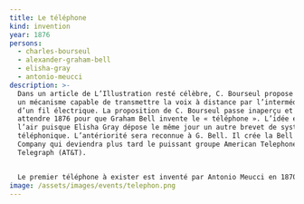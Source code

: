 ```yaml
---
title: Le téléphone
kind: invention
year: 1876
persons:
  - charles-bourseul
  - alexander-graham-bell
  - elisha-gray
  - antonio-meucci
description: >-
  Dans un article de L’Illustration resté célèbre, C. Bourseul propose dès 1854
  un mécanisme capable de transmettre la voix à distance par l’intermédiaire
  d’un fil électrique. La proposition de C. Bourseul passe inaperçu et il faudra
  attendre 1876 pour que Graham Bell invente le « téléphone ». L’idée est dans
  l’air puisque Elisha Gray dépose le même jour un autre brevet de système
  téléphonique. L’antériorité sera reconnue à G. Bell. Il crée la Bell Telephone
  Company qui deviendra plus tard le puissant groupe American Telephone and
  Telegraph (AT&T).


  Le premier téléphone à exister est inventé par Antonio Meucci en 1870. Il est né d'expériences basées sur le télégraphe.
image: /assets/images/events/telephon.png
---
```

